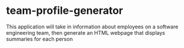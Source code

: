 # team-profile-generator
This application will take in information about employees on a software engineering team, then generate an HTML webpage that displays summaries for each person
